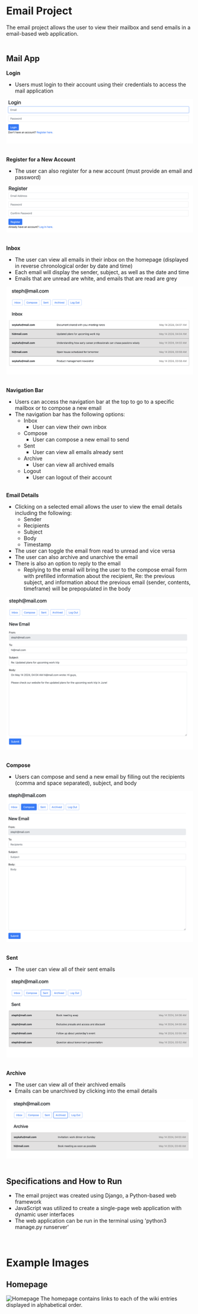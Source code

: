 # Email Project
The email project allows the user to view their mailbox and send emails in a email-based web application.
<br></br>

## Mail App
**Login** 
- Users must login to their account using their credentials to access the mail application
&nbsp;

![Login](/mail/static/mail/images/login.png?raw=true "Login")
<br></br>

**Register for a New Account**
- The user can also register for a new account (must provide an email and password)
&nbsp;

![Register](/mail/static/mail/images/register.png?raw=true "Register")
<br></br>

**Inbox**
- The user can view all emails in their inbox on the homepage (displayed in reverse chronological order by date and time)
- Each email will display the sender, subject, as well as the date and time
- Emails that are unread are white, and emails that are read are grey
&nbsp;

![Inbox](/mail/static/mail/images/inbox.png?raw=true "Inbox")
<br></br>

**Navigation Bar**
- Users can access the navigation bar at the top to go to a specific mailbox or to compose a new email
- The navigation bar has the following options:
    - Inbox
      - User can view their own inbox
    - Compose
      - User can compose a new email to send
    - Sent
      - User can view all emails already sent
    - Archive
      - User can view all archived emails
    - Logout
      - User can logout of their account
<br></br>

**Email Details**
- Clicking on a selected email allows the user to view the email details including the following:
    - Sender
    - Recipients
    - Subject
    - Body
    - Timestamp
- The user can toggle the email from read to unread and vice versa 
- The user can also archive and unarchive the email
- There is also an option to reply to the email
    - Replying to the email will bring the user to the compose email form with prefilled information about the recipient, Re: the previous subject, and information about the previous email (sender, contents, timeframe) will be prepopulated in the body
&nbsp;

![Reply](/mail/static/mail/images/reply.png?raw=true "Reply")
<br></br>

**Compose**
- Users can compose and send a new email by filling out the recipients (comma and space separated), subject, and body
&nbsp;

![Compose](/mail/static/mail/images/compose.png?raw=true "Compose")
<br></br>

**Sent**
- The user can view all of their sent emails
&nbsp;

![Sent](/mail/static/mail/images/sent.png?raw=true "Sent")
<br></br>

**Archive**
- The user can view all of their archived emails
- Emails can be unarchived by clicking into the email details
&nbsp;

![Archive](/mail/static/mail/images/archive.png?raw=true "Archive")
<br></br>


## Specifications and How to Run
- The email project was created using Django, a Python-based web framework
- JavaScript was utilized to create a single-page web application with dynamic user interfaces
- The web application can be run in the terminal using 'python3 manage.py runserver'
  
&nbsp;  

# Example Images
## Homepage
![Homepage](/encyclopedia/static/encyclopedia/images/homepage.png?raw=true "Homepage")
The homepage contains links to each of the wiki entries displayed in alphabetical order.
